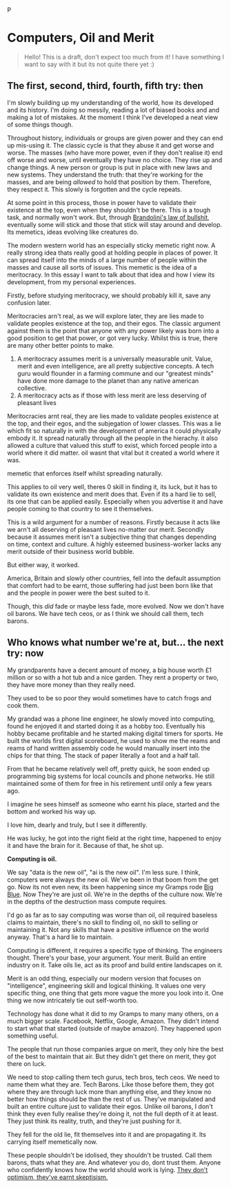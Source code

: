 P
# Computers, Oil and Merit
> Hello! This is a draft, don't expect too much from it! I have something I want to say with it but its not quite there yet :)

## The first, second, third, fourth, fifth try: then
I'm slowly building up my understanding of the world, how its developed and its history. I'm doing so messily, reading a lot of biased books and and making a lot of mistakes. At the moment I think I've developed a neat view of some things though.

Throughout history, individuals or groups are given power and they can end up mis-using it. The classic cycle is that they abuse it and get worse and worse. The masses (who have more power, even if they don't realise it)
end off worse and worse, until eventually they have no choice. They rise up and change things. A new person or group is put in place with new laws and new systems. They understand the truth: that they're working for the masses, and are being *allowed* to hold that position by them. Therefore, they respect it. This slowly is forgotten and the cycle repeats.

At some point in this process, those in power have to validate their existence at the top, even when they shouldn't be there. This is a tough task, and normally won't work. But, through [Brandolini's law of bullshit](https://en.wikipedia.org/wiki/Brandolini's_law), eventually some will stick and those that stick will stay around and develop. Its memetics, ideas evolving like creatures do.

The modern western world has an especially sticky memetic right now. A really strong idea thats really good at holding people in places of power. It can spread itself into the minds of a large number of people within the masses and cause all sorts of issues. This memetic is the idea of a meritocracy. In this essay I want to talk about that idea and how I view its development, from my personal experiences.

Firstly, before studying meritocracy, we should probably kill it, save any confusion later.

Meritocracies arn't real, as we will explore later, they are lies made to validate peoples existence at the top, and their egos. The classic argument against them is the point that anyone with any power likely was born into a good position to get that power, or got very lucky. Whilst this is true, there are many other better points to make.

1. A meritocracy assumes merit is a universally measurable unit. Value, merit and even intelligence, are all pretty subjective concepts. A tech guru would flounder in a farming commune and our "greatest minds" have done more damage to the planet than any native american collective.
2. A meritocracy acts as if those with less merit are less deserving of pleasant lives

Meritocracies arnt real, they are lies made to validate peoples existence at the top, and their egos, and the subjegation of lower classes. This was a lie which fit so naturally in with the development of america it could physically embody it. It spread naturally through all the people in the hierachy. it also allowed a culture that valued this stuff to exist, which forced people into a world where it did matter. oil wasnt that vital but it created a world where it was.

memetic that enforces itself whilst spreading naturally.

This applies to oil very well, theres 0 skill in finding it, its luck, but it has to validate its own existence and merit does that. Even if its a hard lie to sell, its one that can be applied easily. Especially when you advertise it and have people coming to that country to see it themselves.

This is a wild argument for a number of reasons. Firstly because it acts like we arn't all deserving of pleasant lives no-matter our merit. Secondly because it assumes merit isn't a subjective thing that changes depending on time, context and culture. A highly esteemed business-worker lacks any merit outside of their business world bubble.

But either way, it worked.

America, Britain and slowly other countries, fell into the default assumption that comfort had to be earnt, those suffering had just been born like that and the people in power were the best suited to it.

Though, this *did* fade or maybe less fade, more evolved. Now we don't have oil barons. We have tech ceos, or as I think we should call them, tech barons.

## Who knows what number we're at, but... the next try: now
My grandparents have a decent amount of money, a big house worth £1 million or so with a hot tub and a nice garden. They rent a property or two, they have more money than they really need.

They used to be so poor they would sometimes have to catch frogs and cook them. 

My grandad was a phone line engineer, he slowly moved into computing, found he enjoyed it and started doing it as a hobby too. Eventually his hobby became profitable and he started making digital timers for sports. He built the worlds first digital scoreboard, he used to show me the reams and reams of hand written assembly code he would manually insert into the chips for that thing. The stack of paper literally a foot and a half tall.

From that he became relatively well off, pretty quick, he soon ended up programming big systems for local councils and phone networks. He still maintained some of them for free in his retirement until only a few years ago.

I imagine he sees himself as someone who earnt his place, started and the bottom and worked his way up. 

I love him, dearly and truly, but I see it differently.

He was lucky, he got into the right field at the right time, happened to enjoy it and have the brain for it. Because of that, he shot up.

**Computing is oil.**

We say "data is the new oil", "ai is the new oil". I'm less sure. I think, computers were always the new oil. We've been in that boom from the get go. Now its not even new, its been happening since my Gramps rode [Big Blue](https://en.wikipedia.org/wiki/IBM). Now They're are just oil. We're in the depths of the culture now. We're in the depths of the destruction mass compute requires.

I'd go as far as to say computing was worse than oil, oil required baseless claims to maintain, there's no skill to finding oil, no skill to selling or maintaining it. Not any skills that have a positive influence on the world anyway. That's a hard lie to maintain.

Computing is different, it requires a specific type of thinking. The engineers thought. There's your base, your argument. Your merit. Build an entire industry on it. Take oils lie, act as its proof and build entire landscapes on it.

Merit is an odd thing, especially our modern version that focuses on "intelligence", engineering skill and logical thinking. It values one very specific thing, one thing that gets more vague the more you look into it. One thing we now intricately tie out self-worth too.

Technology has done what it did to my Gramps to many many others, on a much bigger scale. Facebook, Netflix, Google, Amazon. They didn't intend to start what that started (outside of maybe amazon). They happened upon something useful. 

The people that run those companies argue on merit, they only hire the best of the best to maintain that air. But they didn't get there on merit, they got there on luck.

We need to stop calling them tech gurus, tech bros, tech ceos. We need to name them what they are. Tech Barons. Like those before them, they got where they are through luck more than anything else, and they know no better how things should be than the rest of us. They've manipulated and built an entire culture just to validate their egos. Unlike oil barons,  I don't think they even fully realise they're doing it, not the full depth of it at least. They just think its reality, truth, and they're just pushing for it. 

They fell for the old lie, fit themselves into it and are propagating it. Its carrying itself memetically now.

These people shouldn't be idolised, they shouldn't be trusted. Call them barons, thats what they are. And whatever you do, dont trust them. Anyone who confidently knows how the world should work is lying. [They don't optimism, they've earnt skeptisism.](https://coryd.dev/posts/2024/the-tech-industry-doesnt-deserve-optimism-it-has-earned-skepticism)
